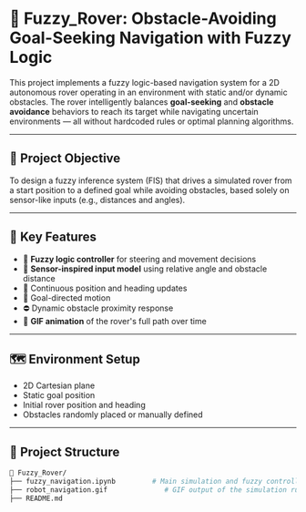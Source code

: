 # 🤖 Fuzzy_Rover: Obstacle-Avoiding Goal-Seeking Navigation with Fuzzy Logic

This project implements a fuzzy logic-based navigation system for a 2D autonomous rover operating in an environment with static and/or dynamic obstacles. The rover intelligently balances **goal-seeking** and **obstacle avoidance** behaviors to reach its target while navigating uncertain environments — all without hardcoded rules or optimal planning algorithms.

---

## 🎯 Project Objective

To design a fuzzy inference system (FIS) that drives a simulated rover from a start position to a defined goal while avoiding obstacles, based solely on sensor-like inputs (e.g., distances and angles).

---

## 🧠 Key Features

- 🚗 **Fuzzy logic controller** for steering and movement decisions  
- 📡 **Sensor-inspired input model** using relative angle and obstacle distance  
- 🧭 Continuous position and heading updates  
- 🎯 Goal-directed motion  
- ⛔ Dynamic obstacle proximity response  
- 🎥 **GIF animation** of the rover's full path over time

---

## 🗺️ Environment Setup

- 2D Cartesian plane
- Static goal position
- Initial rover position and heading
- Obstacles randomly placed or manually defined

---

## 📂 Project Structure

```bash
📁 Fuzzy_Rover/
├── fuzzy_navigation.ipynb         # Main simulation and fuzzy controller
├── robot_navigation.gif              # GIF output of the simulation run
├── README.md

